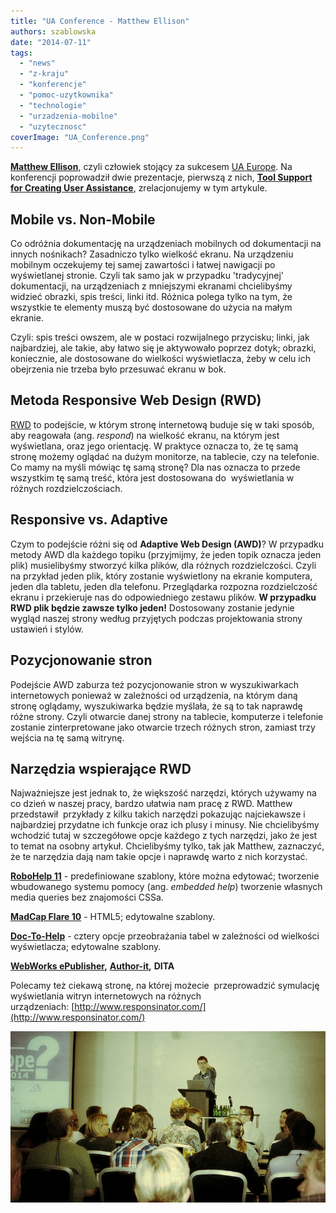```yaml
---
title: "UA Conference - Matthew Ellison"
authors: szablowska
date: "2014-07-11"
tags:
  - "news"
  - "z-kraju"
  - "konferencje"
  - "pomoc-uzytkownika"
  - "technologie"
  - "urzadzenia-mobilne"
  - "uzytecznosc"
coverImage: "UA_Conference.png"
---
```


**[Matthew Ellison](http://www.uaeurope.com/conference/speakers.html#ellison)**,
czyli człowiek stojący za
sukcesem [UA Europe](http://www.uaeurope.com/about.html). Na konferencji
poprowadził dwie prezentacje, pierwszą z nich,
**[Tool Support for Creating User Assistance](http://www.uaeurope.com/conference/sessions.html#toolsupportmobileUA)**,
zrelacjonujemy w tym artykule.

<!--truncate-->

## Mobile vs. Non-Mobile

Co odróżnia dokumentację na urządzeniach mobilnych od dokumentacji na innych
nośnikach? Zasadniczo tylko wielkość ekranu. Na urządzeniu mobilnym oczekujemy
tej samej zawartości i łatwej nawigacji po wyświetlanej stronie. Czyli tak samo
jak w przypadku 'tradycyjnej' dokumentacji, na urządzeniach z mniejszymi
ekranami chcielibyśmy widzieć obrazki, spis treści, linki itd. Różnica polega
tylko na tym, że wszystkie te elementy muszą być dostosowane do użycia na małym
ekranie.

Czyli: spis treści owszem, ale w postaci rozwijalnego przycisku; linki, jak
najbardziej, ale takie, aby łatwo się je aktywowało poprzez dotyk; obrazki,
koniecznie, ale dostosowane do wielkości wyświetlacza, żeby w celu ich
obejrzenia nie trzeba było przesuwać ekranu w bok.

## Metoda Responsive Web Design (RWD)

[RWD](http://pl.wikipedia.org/wiki/Responsive_Web_Design) to podejście, w którym
stronę internetową buduje się w taki sposób, aby reagowała (ang. _respond_) na
wielkość ekranu, na którym jest wyświetlana, oraz jego orientację. W praktyce
oznacza to, że tę samą stronę możemy oglądać na dużym monitorze, na tablecie,
czy na telefonie. Co mamy na myśli mówiąc tę samą stronę? Dla nas oznacza to
przede wszystkim tę samą treść, która jest dostosowana do  wyświetlania w
różnych rozdzielczościach.

## Responsive vs. Adaptive

Czym to podejście różni się od **Adaptive Web Design (AWD)**? W przypadku metody
AWD dla każdego topiku (przyjmijmy, że jeden topik oznacza jeden plik)
musielibyśmy stworzyć kilka plików, dla różnych rozdzielczości. Czyli na
przykład jeden plik, który zostanie wyświetlony na ekranie komputera, jeden dla
tabletu, jeden dla telefonu. Przeglądarka rozpozna rozdzielczość ekranu i
przekieruje nas do odpowiedniego zestawu plików. **W przypadku RWD plik będzie
zawsze tylko jeden!** Dostosowany zostanie jedynie wygląd naszej strony według
przyjętych podczas projektowania strony ustawień i stylów.

## Pozycjonowanie stron

Podejście AWD zaburza też pozycjonowanie stron w wyszukiwarkach internetowych
ponieważ w zależności od urządzenia, na którym daną stronę oglądamy,
wyszukiwarka będzie myślała, że są to tak naprawdę różne strony. Czyli otwarcie
danej strony na tablecie, komputerze i telefonie zostanie zinterpretowane jako
otwarcie trzech różnych stron, zamiast trzy wejścia na tę samą witrynę.

## Narzędzia wspierające RWD

Najważniejsze jest jednak to, że większość narzędzi, których używamy na co dzień
w naszej pracy, bardzo ułatwia nam pracę z RWD. Matthew przedstawił  przykłady z
kilku takich narzędzi pokazując najciekawsze i najbardziej przydatne ich funkcje
oraz ich plusy i minusy. Nie chcielibyśmy wchodzić tutaj w szczegółowe opcje
każdego z tych narzędzi, jako że jest to temat na osobny artykuł. Chcielibyśmy
tylko, tak jak Matthew, zaznaczyć, że te narzędzia dają nam takie opcje i
naprawdę warto z nich korzystać.

[**RoboHelp 11**](http://www.adobe.com/pl/products/robohelp.html) \-
predefiniowane szablony, które można edytować; tworzenie wbudowanego systemu
pomocy (ang. _embedded help_) tworzenie własnych media queries bez znajomości
CSSa.

[**MadCap Flare 10**](http://www.madcapsoftware.com/flare10/) \- HTML5;
edytowalne szablony.

[**Doc-To-Help**](https://www.doctohelp.com/) - cztery opcje przeobrażania tabel
w zależności od wielkości wyświetlacza; edytowalne szablony.

**[WebWorks ePublisher](http://www.webworks.com/),** **[Author-it](http://www.author-it.com/),** **DITA**

Polecamy też ciekawą stronę, na której możecie  przeprowadzić symulację
wyświetlania witryn internetowych na różnych
urządzeniach: [http://www.responsinator.com/](http://www.responsinator.com/)

[![matthew_ellison](images/matthew_ellison.jpg)](http://techwriter.pl/wp-content/uploads/2014/07/matthew_ellison.jpg)
